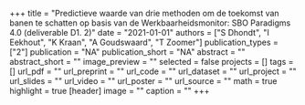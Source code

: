+++
title = "Predictieve waarde van drie methoden om de toekomst van banen te schatten op basis van de Werkbaarheidsmonitor: SBO Paradigms 4.0 (deliverable D1. 2)"
date = "2021-01-01"
authors = ["S Dhondt", "I Eekhout", "K Kraan", "A Goudswaard", "T Zoomer"]
publication_types = ["2"]
publication = "NA"
publication_short = "NA"
abstract = ""
abstract_short = ""
image_preview = ""
selected = false
projects = []
tags = []
url_pdf = ""
url_preprint = ""
url_code = ""
url_dataset = ""
url_project = ""
url_slides = ""
url_video = ""
url_poster = ""
url_source = ""
math = true
highlight = true
[header]
image = ""
caption = ""
+++
